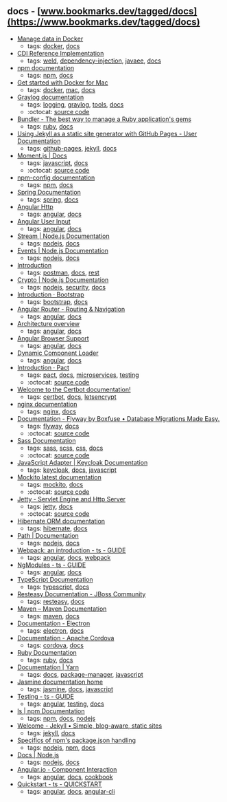 docs - [www.bookmarks.dev/tagged/docs](https://www.bookmarks.dev/tagged/docs)
---
* [Manage data in Docker](https://docs.docker.com/storage/)
    * tags: [docker](../tagged/docker.md), [docs](../tagged/docs.md)
* [ CDI Reference Implementation](http://docs.jboss.org/weld/reference/latest/en-US/html_single/)
    * tags: [weld](../tagged/weld.md), [dependency-injection](../tagged/dependency-injection.md), [javaee](../tagged/javaee.md), [docs](../tagged/docs.md)
* [npm documentation  ](https://docs.npmjs.com/)
    * tags: [npm](../tagged/npm.md), [docs](../tagged/docs.md)
* [Get started with Docker for Mac](https://docs.docker.com/docker-for-mac/)
    * tags: [docker](../tagged/docker.md), [mac](../tagged/mac.md), [docs](../tagged/docs.md)
* [Graylog documentation ](http://docs.graylog.org)
    * tags: [logging](../tagged/logging.md), [graylog](../tagged/graylog.md), [tools](../tagged/tools.md), [docs](../tagged/docs.md)
    * :octocat: [source code](https://github.com/Graylog2)
* [Bundler - The best way to manage a Ruby application's gems    ](http://bundler.io/docs.html)
    * tags: [ruby](../tagged/ruby.md), [docs](../tagged/docs.md)
* [Using Jekyll as a static site generator with GitHub Pages - User Documentation        ](https://help.github.com/articles/using-jekyll-as-a-static-site-generator-with-github-pages/)
    * tags: [github-pages](../tagged/github-pages.md), [jekyll](../tagged/jekyll.md), [docs](../tagged/docs.md)
* [Moment.js | Docs](https://momentjs.com/docs/)
    * tags: [javascript](../tagged/javascript.md), [docs](../tagged/docs.md)
    * :octocat: [source code](https://github.com/moment/moment/)
* [npm-config documentation](https://docs.npmjs.com/misc/config)
    * tags: [npm](../tagged/npm.md), [docs](../tagged/docs.md)
* [Spring Documentation](https://spring.io/docs)
    * tags: [spring](../tagged/spring.md), [docs](../tagged/docs.md)
* [Angular Http](https://angular.io/guide/http)
    * tags: [angular](../tagged/angular.md), [docs](../tagged/docs.md)
* [Angular User Input](https://angular.io/guide/user-input)
    * tags: [angular](../tagged/angular.md), [docs](../tagged/docs.md)
* [Stream | Node.js Documentation](https://nodejs.org/api/stream.html)
    * tags: [nodejs](../tagged/nodejs.md), [docs](../tagged/docs.md)
* [Events | Node.js Documentation](https://nodejs.org/api/events.html)
    * tags: [nodejs](../tagged/nodejs.md), [docs](../tagged/docs.md)
* [Introduction](https://www.getpostman.com/docs/)
    * tags: [postman](../tagged/postman.md), [docs](../tagged/docs.md), [rest](../tagged/rest.md)
* [Crypto | Node.js Documentation](https://nodejs.org/api/crypto.html)
    * tags: [nodejs](../tagged/nodejs.md), [security](../tagged/security.md), [docs](../tagged/docs.md)
* [Introduction · Bootstrap ](https://getbootstrap.com/docs/4.0/getting-started/introduction/)
    * tags: [bootstrap](../tagged/bootstrap.md), [docs](../tagged/docs.md)
* [Angular Router - Routing & Navigation](https://angular.io/guide/router)
    * tags: [angular](../tagged/angular.md), [docs](../tagged/docs.md)
* [Architecture overview](https://angular.io/guide/architecture)
    * tags: [angular](../tagged/angular.md), [docs](../tagged/docs.md)
* [Angular Browser Support](https://angular.io/guide/browser-support)
    * tags: [angular](../tagged/angular.md), [docs](../tagged/docs.md)
* [Dynamic Component Loader](https://angular.io/guide/dynamic-component-loader)
    * tags: [angular](../tagged/angular.md), [docs](../tagged/docs.md)
* [Introduction · Pact](https://docs.pact.io/)
    * tags: [pact](../tagged/pact.md), [docs](../tagged/docs.md), [microservices](../tagged/microservices.md), [testing](../tagged/testing.md)
    * :octocat: [source code](https://github.com/realestate-com-au/pact)
* [Welcome to the Certbot documentation! ](https://certbot.eff.org/docs/)
    * tags: [certbot](../tagged/certbot.md), [docs](../tagged/docs.md), [letsencrypt](../tagged/letsencrypt.md)
* [nginx documentation](https://nginx.org/en/docs/)
    * tags: [nginx](../tagged/nginx.md), [docs](../tagged/docs.md)
* [ Documentation - Flyway by Boxfuse • Database Migrations Made Easy.](https://flywaydb.org/documentation/)
    * tags: [flyway](../tagged/flyway.md), [docs](../tagged/docs.md)
    * :octocat: [source code](https://github.com/flyway/flyway)
* [Sass Documentation ](http://sass-lang.com/documentation/file.SASS_REFERENCE.html)
    * tags: [sass](../tagged/sass.md), [scss](../tagged/scss.md), [css](../tagged/css.md), [docs](../tagged/docs.md)
    * :octocat: [source code](https://github.com/sass/sass)
* [JavaScript Adapter | Keycloak Documentation](http://www.keycloak.org/docs/latest/securing_apps/topics/oidc/javascript-adapter.html)
    * tags: [keycloak](../tagged/keycloak.md), [docs](../tagged/docs.md), [javascript](../tagged/javascript.md)
* [Mockito latest documentation](http://javadoc.io/page/org.mockito/mockito-core/latest/org/mockito/Mockito.html)
    * tags: [mockito](../tagged/mockito.md), [docs](../tagged/docs.md)
    * :octocat: [source code](https://github.com/mockito/mockito)
* [Jetty - Servlet Engine and Http Server](http://www.eclipse.org/jetty/documentation/)
    * tags: [jetty](../tagged/jetty.md), [docs](../tagged/docs.md)
    * :octocat: [source code](https://github.com/eclipse/jetty.project)
* [Hibernate ORM documentation]( http://hibernate.org/orm/documentation/)
    * tags: [hibernate](../tagged/hibernate.md), [docs](../tagged/docs.md)
* [Path | Documentation](https://nodejs.org/api/path.html)
    * tags: [nodejs](../tagged/nodejs.md), [docs](../tagged/docs.md)
* [Webpack: an introduction - ts - GUIDE](https://angular.io/guide/webpack)
    * tags: [angular](../tagged/angular.md), [docs](../tagged/docs.md), [webpack](../tagged/webpack.md)
* [NgModules - ts - GUIDE](https://angular.io/guide/ngmodule)
    * tags: [angular](../tagged/angular.md), [docs](../tagged/docs.md)
* [TypeScript Documentation](https://www.typescriptlang.org/docs/index.html)
    * tags: [typescript](../tagged/typescript.md), [docs](../tagged/docs.md)
* [Resteasy Documentation - JBoss Community](http://resteasy.jboss.org/docs.html)
    * tags: [resteasy](../tagged/resteasy.md), [docs](../tagged/docs.md)
* [Maven – Maven Documentation](https://maven.apache.org/guides/index.html)
    * tags: [maven](../tagged/maven.md), [docs](../tagged/docs.md)
* [Documentation - Electron](https://electron.atom.io/docs/)
    * tags: [electron](../tagged/electron.md), [docs](../tagged/docs.md)
* [Documentation - Apache Cordova                        ](https://cordova.apache.org/docs/en/latest/)
    * tags: [cordova](../tagged/cordova.md), [docs](../tagged/docs.md)
* [Ruby Documentation](https://www.ruby-lang.org/en/documentation/)
    * tags: [ruby](../tagged/ruby.md), [docs](../tagged/docs.md)
* [Documentation | Yarn](https://yarnpkg.com/en/docs)
    * tags: [docs](../tagged/docs.md), [package-manager](../tagged/package-manager.md), [javascript](../tagged/javascript.md)
* [Jasmine documentation home](https://jasmine.github.io/pages/docs_home.html)
    * tags: [jasmine](../tagged/jasmine.md), [docs](../tagged/docs.md), [javascript](../tagged/javascript.md)
* [Testing - ts - GUIDE](https://angular.io/docs/ts/latest/guide/testing.html)
    * tags: [angular](../tagged/angular.md), [testing](../tagged/testing.md), [docs](../tagged/docs.md)
* [ls | npm Documentation](https://docs.npmjs.com/cli/ls)
    * tags: [npm](../tagged/npm.md), [docs](../tagged/docs.md), [nodejs](../tagged/nodejs.md)
* [Welcome - Jekyll • Simple, blog-aware, static sites](http://jekyllrb.com/docs/home/)
    * tags: [jekyll](../tagged/jekyll.md), [docs](../tagged/docs.md)
* [Specifics of npm's package.json handling](https://docs.npmjs.com/files/package.json)
    * tags: [nodejs](../tagged/nodejs.md), [npm](../tagged/npm.md), [docs](../tagged/docs.md)
* [Docs | Node.js](https://nodejs.org/en/docs/)
    * tags: [nodejs](../tagged/nodejs.md), [docs](../tagged/docs.md)
* [Angular.io - Component Interaction](https://angular.io/guide/component-interaction)
    * tags: [angular](../tagged/angular.md), [docs](../tagged/docs.md), [cookbook](../tagged/cookbook.md)
* [Quickstart - ts - QUICKSTART](https://angular.io/guide/quickstart)
    * tags: [angular](../tagged/angular.md), [docs](../tagged/docs.md), [angular-cli](../tagged/angular-cli.md)

